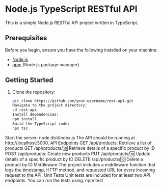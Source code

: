 # Node.js TypeScript RESTful API

This is a simple Node.js RESTful API project written in TypeScript.

## Prerequisites

Before you begin, ensure you have the following installed on your machine:

- [Node.js](https://nodejs.org/)
- [npm](https://www.npmjs.com/) (Node.js package manager)

## Getting Started

1. Clone the repository:

   ```bash
   git clone https://github.com/your-username/rest-api.git
   Navigate to the project directory:
   cd rest-api
   Install dependencies:
   npm install
   Build the TypeScript code:
   npx tsc
  Start the server:
  node dist/index.js
  The API should be running at http://localhost:3000.
  API Endpoints
  GET /api/products: Retrieve a list of products
  GET /api/products/:id: Retrieve details of a specific product by ID
  POST /api/products: Create new products
  PUT /api/products/:id: Update details of a specific product by ID
  DELETE /api/products/:id: Delete a product by ID
  Middleware
  The project includes a middleware function that logs the timestamp, HTTP method, and requested URL for every incoming request to the API.
  Unit Tests
  Unit tests are included for at least two API endpoints. You can run the tests using:
  npm test





   
